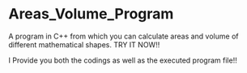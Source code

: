 # Areas_Volume_Program
A program in C++ from which you can calculate areas and volume of different mathematical shapes. TRY IT NOW!!

I Provide you both the codings as well as the executed program file!!
